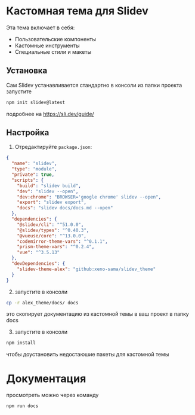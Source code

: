 # Кастомная тема для Slidev

Эта тема включает в себя:
- Пользовательские компоненты
- Кастомные инструменты
- Специальные стили и макеты

## Установка

Сам Slidev yстанавливается стандартно
в консоли из папки проекта запустите
```bash
npm init slidev@latest
```
подробнее на https://sli.dev/guide/

## Настройка

1) Отредактируйте `package.json`:
```json
{
  "name": "slidev",
  "type": "module",
  "private": true,
  "scripts": {
    "build": "slidev build",
    "dev": "slidev --open",
    "dev:chrome": "BROWSER='google chrome' slidev --open",
    "export": "slidev export",
    "docs": "slidev docs/docs.md --open"
  },
  "dependencies": {
    "@slidev/cli": "^51.0.0",
    "@slidev/types": "^0.40.3",
    "@vueuse/core": "^13.0.0",
    "codemirror-theme-vars": "^0.1.1",
    "prism-theme-vars": "^0.2.4",
    "vue": "^3.5.13"
  },
  "devDependencies": {
    "slidev-theme-alex": "github:xeno-sama/slidev_theme"
  }
}
```

2) запустите в консоли
```bash
cp -r alex_theme/docs/ docs
```
это скопирует документацию из кастомной темы в ваш проект в папку docs

3) запустите в консоли
```bash
npm install 
```
чтобы доустановить недостаюшие пакеты для кастомной темы 

# Документация
просмотреть можно через команду
```bash
npm run docs
```